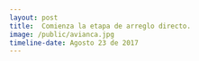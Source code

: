 ```yaml
---
layout: post
title:  Comienza la etapa de arreglo directo.
image: /public/avianca.jpg
timeline-date: Agosto 23 de 2017
---
```

